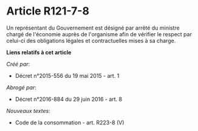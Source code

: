 # Article R121-7-8

Un représentant du Gouvernement est désigné par arrêté du ministre chargé de l'économie auprès de l'organisme afin de
vérifier le respect par celui-ci des obligations légales et contractuelles mises à sa charge.

**Liens relatifs à cet article**

_Créé par_:

  - Décret n°2015-556 du 19 mai 2015 - art. 1

_Abrogé par_:

  - Décret n°2016-884 du 29 juin 2016 - art. 8

_Nouveaux textes_:

  - Code de la consommation - art. R223-8 (V)
